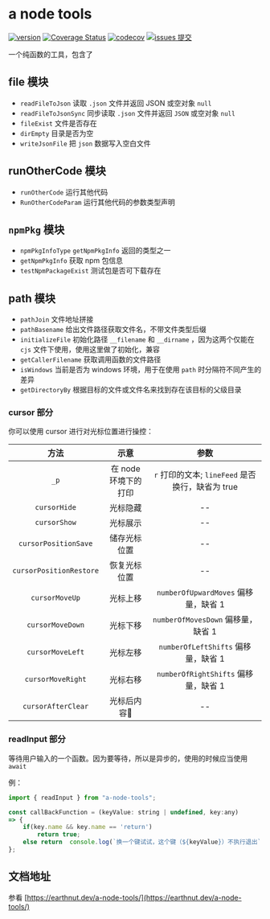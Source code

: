 # a node tools

[![version](<https://img.shields.io/npm/v/a-node-tools.svg?logo=npm&logoColor=rgb(0,0,0)&label=版本号&labelColor=rgb(73,73,228)&color=rgb(0,0,0)>)](https://www.npmjs.com/package/a-node-tools) [![Coverage Status](<https://img.shields.io/coverallsCoverage/github/earthnutDev/a-node-tools?logo=coveralls&label=coveralls&labelColor=rgb(12, 244, 39)&color=rgb(0,0,0)>)](https://coveralls.io/github/earthnutDev/a-node-tools?branch=main) [![codecov](<https://img.shields.io/codecov/c/github/earthnutDev/a-node-tools/main?logo=codecov&label=codecov&labelColor=rgb(7, 245, 245)&color=rgb(0,0,0)>)](https://codecov.io/gh/earthnutDev/a-node-tools) [![issues 提交](<https://img.shields.io/badge/issues-提交-rgb(255,0,63)?logo=github>)](https://github.com/earthnutDev/a-node-tools/issues)

一个纯函数的工具，包含了

## file 模块

- `readFileToJson` 读取 `.json` 文件并返回 JSON 或空对象 `null`
- `readFileToJsonSync` 同步读取 `.json` 文件并返回 `JSON` 或空对象 `null`
- `fileExist` 文件是否存在
- `dirEmpty` 目录是否为空
- `writeJsonFile` 把 `json` 数据写入空白文件

## runOtherCode 模块

- `runOtherCode` 运行其他代码
- `RunOtherCodeParam` 运行其他代码的参数类型声明

## `npmPkg` 模块

- `npmPkgInfoType` `getNpmPkgInfo` 返回的类型之一
- `getNpmPkgInfo` 获取 npm 包信息
- `testNpmPackageExist` 测试包是否可下载存在

## path 模块

- `pathJoin` 文件地址拼接
- `pathBasename` 给出文件路径获取文件名，不带文件类型后缀
- `initializeFile` 初始化路径 `__filename` 和 `__dirname` ，因为这两个仅能在 `cjs` 文件下使用，使用这里做了初始化，兼容
- `getCallerFilename` 获取调用函数的文件路径
- `isWindows` 当前是否为 windows 环境，用于在使用 `path` 时分隔符不同产生的差异
- `getDirectoryBy` 根据目标的文件或文件名来找到存在该目标的父级目录

### cursor 部分

你可以使用 cursor 进行对光标位置进行操控：

|          方法           |         示意         |                       参数                       |
| :---------------------: | :------------------: | :----------------------------------------------: |
|          `_p`           | 在 node 环境下的打印 | `r` 打印的文本; `lineFeed` 是否换行，缺省为 true |
|      `cursorHide`       |       光标隐藏       |                        --                        |
|      `cursorShow`       |       光标展示       |                        --                        |
|  `cursorPositionSave`   |     储存光标位置     |                        --                        |
| `cursorPositionRestore` |     恢复光标位置     |                        --                        |
|     `cursorMoveUp`      |       光标上移       |       `numberOfUpwardMoves` 偏移量，缺省 1       |
|    `cursorMoveDown`     |       光标下移       |        `numberOfMovesDown` 偏移量，缺省 1        |
|    `cursorMoveLeft`     |       光标左移       |       `numberOfLeftShifts` 偏移量，缺省 1        |
|    `cursorMoveRight`    |       光标右移       |       `numberOfRightShifts` 偏移量，缺省 1       |
|   `cursorAfterClear`    |     光标后内容🧹     |                        --                        |

### readInput 部分

等待用户输入的一个函数。因为要等待，所以是异步的，使用的时候应当使用 `await`

例：

```js
import { readInput } from "a-node-tools";

const callBackFunction = (keyValue: string | undefined, key:any)
=> {
    if(key.name && key.name == 'return')
        return true;
    else return  console.log(`换一个键试试，这个键（${keyValue}）不执行退出`);
};
```

## 文档地址

参看 [https://earthnut.dev/a-node-tools/](https://earthnut.dev/a-node-tools/)
